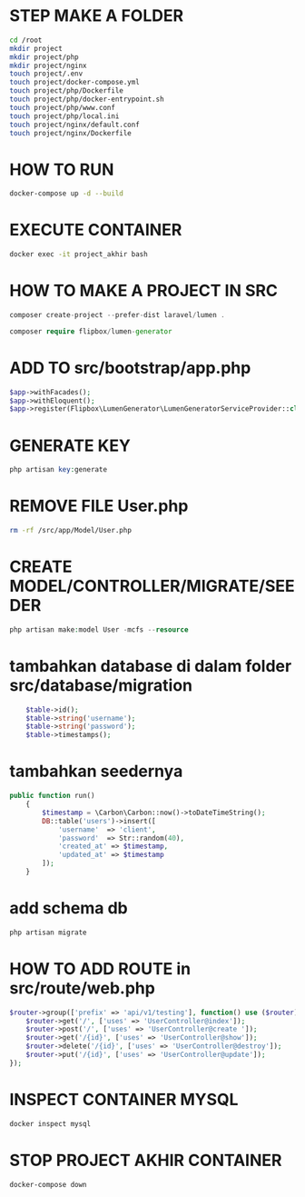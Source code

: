 # STEP MAKE A FOLDER
```zsh
cd /root
mkdir project
mkdir project/php
mkdir project/nginx
touch project/.env
touch project/docker-compose.yml
touch project/php/Dockerfile
touch project/php/docker-entrypoint.sh
touch project/php/www.conf
touch project/php/local.ini
touch project/nginx/default.conf
touch project/nginx/Dockerfile
```
# HOW TO RUN
```zsh
docker-compose up -d --build
```

# EXECUTE CONTAINER
```zsh
docker exec -it project_akhir bash
```

# HOW TO MAKE A PROJECT IN SRC
```php
composer create-project --prefer-dist laravel/lumen .
```
```php
composer require flipbox/lumen-generator
```

# ADD TO src/bootstrap/app.php
```php
$app->withFacades();
$app->withEloquent();
$app->register(Flipbox\LumenGenerator\LumenGeneratorServiceProvider::class);
```

# GENERATE KEY
```php
php artisan key:generate
```

# REMOVE FILE User.php 
```zsh
rm -rf /src/app/Model/User.php
```
# CREATE MODEL/CONTROLLER/MIGRATE/SEEDER
```php
php artisan make:model User -mcfs --resource
```
# tambahkan database di dalam folder src/database/migration
```php
    $table->id();
    $table->string('username');
    $table->string('password');
    $table->timestamps();
```
# tambahkan seedernya
```php
public function run()
    {
        $timestamp = \Carbon\Carbon::now()->toDateTimeString();
        DB::table('users')->insert([
            'username'  => 'client',
            'password'  => Str::random(40),
            'created_at' => $timestamp,
            'updated_at' => $timestamp
        ]);
    }
```
# add schema db
```php
php artisan migrate
```

# HOW TO ADD ROUTE in src/route/web.php
```php
$router->group(['prefix' => 'api/v1/testing'], function() use ($router){
    $router->get('/', ['uses' => 'UserController@index']);
	$router->post('/', ['uses' => 'UserController@create ']);
	$router->get('/{id}', ['uses' => 'UserController@show']);
	$router->delete('/{id}', ['uses' => 'UserController@destroy']);
	$router->put('/{id}', ['uses' => 'UserController@update']);
});
```

# 

# INSPECT CONTAINER MYSQL
```zsh
docker inspect mysql
```

# STOP PROJECT AKHIR CONTAINER
```zsh
docker-compose down
```